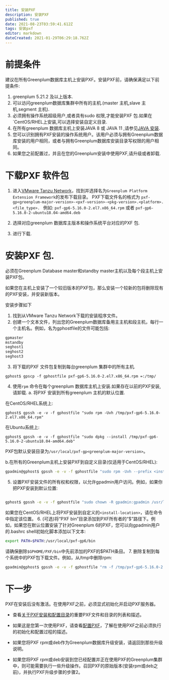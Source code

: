 ```yaml
---
title: 安装PXF
description: 安装PXF
published: true
date: 2021-08-23T03:59:41.612Z
tags: 安装pxf
editor: markdown
dateCreated: 2021-01-29T06:29:18.762Z
---
```


# 前提条件
建议在所有Greenplum数据库主机上安装PXF。安装PXF前，请确保满足以下前提条件:

1. greenplum 5.21.2 及以上版本.
2. 可以访问greenplum数据库集群中所有的主机.(master  主机,slave 主机,segment 主机).
3. 必须拥有操作系统超级用户,或者具有sudo 权限,才能安装PXF 包.如果在`CentOS/RHEL上安装,可以选择安装自定义目录.
4. 在所有greenplum 数据库主机上安装JAVA 8 或 JAVA 11 ,请参见[JAVA 安装](/zh/greenplum/PXF/install_PXF/install_java).
5. 您可以识别拥有PXF安装的操作系统用户。该用户必须与拥有Greenplum数据库安装的用户相同，或者与拥有Greenplum数据库安装目录写权限的用户相同。
6. 如果您之前配置过，并且在您的Greenplum安装中使用PXF,请升级或者卸载.
# 下载PXF 软件包
1. 进入[VMware Tanzu Network](https://network.pivotal.io/products/pivotal-gpdb/)，找到并选择名为`Greenplum Platform Extension Framework`的发布下载目录。
PXF下载文件名的格式为 
`pxf-gp<greenplum-major-version>-<pxf-version>-<pkg-version>.<platform>.<file_type>. `
例如:
  `pxf-gp6-5.16.0-2.el7.x86_64.rpm`
  或者
  `pxf-gp6-5.16.0-2-ubuntu18.04-amd64.deb`
  
2. 选择对应greenplum 数据库主版本和操作系统平台对应的PXF 包.
3. 进行下载.


# 安装PXF 包.
  必须在Greenplum Database master和standby master主机以及每个段主机上安装PXF包。
  
  如果您在主机上安装了一个较旧版本的PXF包，那么安装一个较新的包将删除现有的PXF安装，并安装新版本。
  
  安装步骤如下
  
1. 找到从VMware Tanzu Network下载的安装程序文件。
2. 创建一个文本文件，列出您的Greenplum数据库备用主主机和段主机，每行一个主机名。例如，名为gphostfile的文件可能包括:
```bash
gpmaster
mstandby
seghost1
seghost2
seghost3
```
3. 将下载的PXF 文件包复制到每台greenplum 集群中的所有主机. 
```
gphost$ gpscp -f gphostfile pxf-gp6-5.16.0-2.el7.x86_64.rpm =:/tmp/
```
4. 使用`rpm` 命令在每个greenplum 数据库主机上安装.如果存在以前的PXF安装,请卸载. 
a. 将PXF 安装到所有greenplum 主机的默认位置.

在CentOS/RHEL系统上: 
```
gphost$ gpssh -e -v -f gphostfile "sudo rpm -Uvh /tmp/pxf-gp6-5.16.0-2.el7.x86_64.rpm"

```
在Ubuntu系统上:
```
gphost$ gpssh -e -v -f gphostfile "sudo dpkg --install /tmp/pxf-gp6-5.16.0-2-ubuntu18.04-amd64.deb"

```
PXF包默认安装目录为`/usr/local/pxf-gp<greenplum-major-version>`。


b.在所有的Greenplum主机上安装PXF到自定义目录(仅适用于CentOS/RHEL):
 ```bash
 gpadmin@gphost$ gpssh -e -v -f gphostfile "sudo rpm -Uvh --prefix <install-location> pxf-gp6-5.16.0-2.el7.x86_64.rpm"
 ```
5. 设置PXF安装文件的所有权和权限，以允许gpadmin用户访问。例如，如果你把PXF安装到默认位置:
```bash

gphost$ gpssh -e -v -f gphostfile "sudo chown -R gpadmin:gpadmin /usr/local/pxf-gp*"
```
如果您在CentOS/RHEL上将PXF安装到自定义的`<install-location>`，请在命令中指定该位置。
6. (可选)将“PXF bin”目录添加到PXF所有者的“$”路径下。例如，如果您在默认位置安装了针对Greenplum 6的PXF，您可以向gpadmin用户的.bashrc shell初始化脚本添加以下文本:

```bash
export PATH=$PATH:/usr/local/pxf-gp6/bin
```
请确保删除`$GPHOME/PXF/bin`中先前添加的PXF的$PATH条目。
7. 删除复制到每个系统中的PXF包下载文件。例如，从/tmp中删除rpm:

```bash
gpadmin@gphost$ gpssh -e -v -f gphostfile "rm -f /tmp/pxf-gp6-5.16.0-2.el7.x86_64.rpm"

```
# 下一步
PXF在安装后没有激活。在使用PXF之前，必须显式初始化并启动PXF服务器。

- 查看[关于PXF安装和配置目录](/greenplum/PXF/manager_PXF/install_directory)的重要PXF文件和目录的列表和描述。

- 如果这是您第一次使用PXF，请查看[配置PXF](/greenplum/PXF/manager_PXF/config_pxf)，了解在使用PXF之前必须执行的初始化和配置过程的描述。

- 如果您将PXF rpm或deb作为Greenplum数据库升级安装，请返回到那些升级说明。

- 如果您将PXF rpm或deb安装到您已经配置并正在使用PXF的Greenplum集群中，则可能需要执行一些升级操作。召回PXF的原始版本(安装rpm或deb之前)，并执行PXF升级步骤的步骤2。
